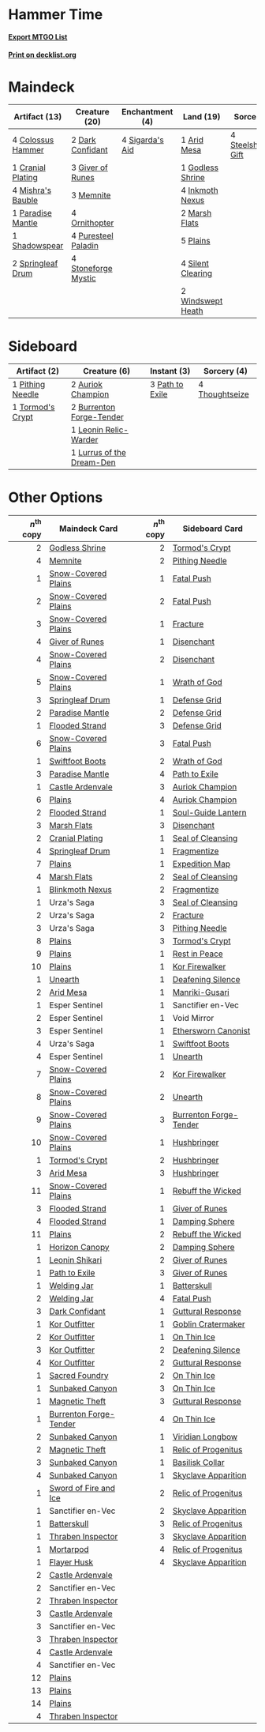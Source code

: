 # Hammer Time

#### [Export MTGO List](../collection/Hammer%20Time/Hammer%20Time.txt)
#### [Print on decklist.org](http://decklist.org/?deckmain=1%09Arid%20Mesa%0A4%09Colossus%20Hammer%0A1%09Cranial%20Plating%0A2%09Dark%20Confidant%0A3%09Giver%20of%20Runes%0A1%09Godless%20Shrine%0A4%09Inkmoth%20Nexus%0A2%09Marsh%20Flats%0A3%09Memnite%0A4%09Mishra's%20Bauble%0A4%09Ornithopter%0A1%09Paradise%20Mantle%0A5%09Plains%0A4%09Puresteel%20Paladin%0A1%09Shadowspear%0A4%09Sigarda's%20Aid%0A4%09Silent%20Clearing%0A2%09Springleaf%20Drum%0A4%09Steelshaper's%20Gift%0A4%09Stoneforge%20Mystic%0A2%09Windswept%20Heath&deckside=2%09Auriok%20Champion%0A2%09Burrenton%20Forge-Tender%0A1%09Leonin%20Relic-Warder%0A1%09Lurrus%20of%20the%20Dream-Den%0A3%09Path%20to%20Exile%0A1%09Pithing%20Needle%0A4%09Thoughtseize%0A1%09Tormod's%20Crypt)
# Maindeck

|                                       Artifact (13)                                        |                                        Creature (20)                                         |                                     Enchantment (4)                                      |                                         Land (19)                                          |                                         Sorcery (4)                                          |
|--------------------------------------------------------------------------------------------|----------------------------------------------------------------------------------------------|------------------------------------------------------------------------------------------|--------------------------------------------------------------------------------------------|----------------------------------------------------------------------------------------------|
|4 [Colossus Hammer](http://gatherer.wizards.com/Pages/Card/Details.aspx?multiverseid=466977)|2 [Dark Confidant](http://gatherer.wizards.com/Pages/Card/Details.aspx?multiverseid=397731)   |4 [Sigarda's Aid](http://gatherer.wizards.com/Pages/Card/Details.aspx?multiverseid=414333)|1 [Arid Mesa](http://gatherer.wizards.com/Pages/Card/Details.aspx?multiverseid=405092)      |4 [Steelshaper's Gift](http://gatherer.wizards.com/Pages/Card/Details.aspx?multiverseid=51078)|
|1 [Cranial Plating](http://gatherer.wizards.com/Pages/Card/Details.aspx?multiverseid=51184) |3 [Giver of Runes](http://gatherer.wizards.com/Pages/Card/Details.aspx?multiverseid=463962)   |                                                                                          |1 [Godless Shrine](http://gatherer.wizards.com/Pages/Card/Details.aspx?multiverseid=405099) |                                                                                              |
|4 [Mishra's Bauble](http://gatherer.wizards.com/Pages/Card/Details.aspx?multiverseid=122122)|3 [Memnite](http://gatherer.wizards.com/Pages/Card/Details.aspx?multiverseid=194078)          |                                                                                          |4 [Inkmoth Nexus](http://gatherer.wizards.com/Pages/Card/Details.aspx?multiverseid=213731)  |                                                                                              |
|1 [Paradise Mantle](http://gatherer.wizards.com/Pages/Card/Details.aspx?multiverseid=73558) |4 [Ornithopter](http://gatherer.wizards.com/Pages/Card/Details.aspx?multiverseid=129665)      |                                                                                          |2 [Marsh Flats](http://gatherer.wizards.com/Pages/Card/Details.aspx?multiverseid=405101)    |                                                                                              |
|1 [Shadowspear](http://gatherer.wizards.com/Pages/Card/Details.aspx?multiverseid=476487)    |4 [Puresteel Paladin](http://gatherer.wizards.com/Pages/Card/Details.aspx?multiverseid=227504)|                                                                                          |5 [Plains](http://gatherer.wizards.com/Pages/Card/Details.aspx?multiverseid=439856)         |                                                                                              |
|2 [Springleaf Drum](http://gatherer.wizards.com/Pages/Card/Details.aspx?multiverseid=378534)|4 [Stoneforge Mystic](http://gatherer.wizards.com/Pages/Card/Details.aspx?multiverseid=198383)|                                                                                          |4 [Silent Clearing](http://gatherer.wizards.com/Pages/Card/Details.aspx?multiverseid=464195)|                                                                                              |
|                                                                                            |                                                                                              |                                                                                          |2 [Windswept Heath](http://gatherer.wizards.com/Pages/Card/Details.aspx?multiverseid=405115)|                                                                                              |


# Sideboard

|                                       Artifact (2)                                        |                                            Creature (6)                                            |                                       Instant (3)                                        |                                       Sorcery (4)                                       |
|-------------------------------------------------------------------------------------------|----------------------------------------------------------------------------------------------------|------------------------------------------------------------------------------------------|-----------------------------------------------------------------------------------------|
|1 [Pithing Needle](http://gatherer.wizards.com/Pages/Card/Details.aspx?multiverseid=129526)|2 [Auriok Champion](http://gatherer.wizards.com/Pages/Card/Details.aspx?multiverseid=72921)         |3 [Path to Exile](http://gatherer.wizards.com/Pages/Card/Details.aspx?multiverseid=220511)|4 [Thoughtseize](http://gatherer.wizards.com/Pages/Card/Details.aspx?multiverseid=438676)|
|1 [Tormod's Crypt](http://gatherer.wizards.com/Pages/Card/Details.aspx?multiverseid=389723)|2 [Burrenton Forge-Tender](http://gatherer.wizards.com/Pages/Card/Details.aspx?multiverseid=438580) |                                                                                          |                                                                                         |
|                                                                                           |1 [Leonin Relic-Warder](http://gatherer.wizards.com/Pages/Card/Details.aspx?multiverseid=432997)    |                                                                                          |                                                                                         |
|                                                                                           |1 [Lurrus of the Dream-Den](http://gatherer.wizards.com/Pages/Card/Details.aspx?multiverseid=479746)|                                                                                          |                                                                                         |


# Other Options

|*n*<sup>th</sup> copy|                                          Maindeck Card                                          |*n*<sup>th</sup> copy|                                         Sideboard Card                                          |
|--------------------:|-------------------------------------------------------------------------------------------------|--------------------:|-------------------------------------------------------------------------------------------------|
|                    2|[Godless Shrine](http://gatherer.wizards.com/Pages/Card/Details.aspx?multiverseid=405099)        |                    2|[Tormod's Crypt](http://gatherer.wizards.com/Pages/Card/Details.aspx?multiverseid=389723)        |
|                    4|[Memnite](http://gatherer.wizards.com/Pages/Card/Details.aspx?multiverseid=194078)               |                    2|[Pithing Needle](http://gatherer.wizards.com/Pages/Card/Details.aspx?multiverseid=129526)        |
|                    1|[Snow-Covered Plains](http://gatherer.wizards.com/Pages/Card/Details.aspx?multiverseid=121267)   |                    1|[Fatal Push](http://gatherer.wizards.com/Pages/Card/Details.aspx?multiverseid=423724)            |
|                    2|[Snow-Covered Plains](http://gatherer.wizards.com/Pages/Card/Details.aspx?multiverseid=121267)   |                    2|[Fatal Push](http://gatherer.wizards.com/Pages/Card/Details.aspx?multiverseid=423724)            |
|                    3|[Snow-Covered Plains](http://gatherer.wizards.com/Pages/Card/Details.aspx?multiverseid=121267)   |                    1|[Fracture](http://gatherer.wizards.com/Pages/Card/Details.aspx?multiverseid=513680)              |
|                    4|[Giver of Runes](http://gatherer.wizards.com/Pages/Card/Details.aspx?multiverseid=463962)        |                    1|[Disenchant](http://gatherer.wizards.com/Pages/Card/Details.aspx?multiverseid=847)               |
|                    4|[Snow-Covered Plains](http://gatherer.wizards.com/Pages/Card/Details.aspx?multiverseid=121267)   |                    2|[Disenchant](http://gatherer.wizards.com/Pages/Card/Details.aspx?multiverseid=847)               |
|                    5|[Snow-Covered Plains](http://gatherer.wizards.com/Pages/Card/Details.aspx?multiverseid=121267)   |                    1|[Wrath of God](http://gatherer.wizards.com/Pages/Card/Details.aspx?multiverseid=129808)          |
|                    3|[Springleaf Drum](http://gatherer.wizards.com/Pages/Card/Details.aspx?multiverseid=378534)       |                    1|[Defense Grid](http://gatherer.wizards.com/Pages/Card/Details.aspx?multiverseid=45481)           |
|                    2|[Paradise Mantle](http://gatherer.wizards.com/Pages/Card/Details.aspx?multiverseid=73558)        |                    2|[Defense Grid](http://gatherer.wizards.com/Pages/Card/Details.aspx?multiverseid=45481)           |
|                    1|[Flooded Strand](http://gatherer.wizards.com/Pages/Card/Details.aspx?multiverseid=405098)        |                    3|[Defense Grid](http://gatherer.wizards.com/Pages/Card/Details.aspx?multiverseid=45481)           |
|                    6|[Snow-Covered Plains](http://gatherer.wizards.com/Pages/Card/Details.aspx?multiverseid=121267)   |                    3|[Fatal Push](http://gatherer.wizards.com/Pages/Card/Details.aspx?multiverseid=423724)            |
|                    1|[Swiftfoot Boots](http://gatherer.wizards.com/Pages/Card/Details.aspx?multiverseid=442223)       |                    2|[Wrath of God](http://gatherer.wizards.com/Pages/Card/Details.aspx?multiverseid=129808)          |
|                    3|[Paradise Mantle](http://gatherer.wizards.com/Pages/Card/Details.aspx?multiverseid=73558)        |                    4|[Path to Exile](http://gatherer.wizards.com/Pages/Card/Details.aspx?multiverseid=220511)         |
|                    1|[Castle Ardenvale](http://gatherer.wizards.com/Pages/Card/Details.aspx?multiverseid=473200)      |                    3|[Auriok Champion](http://gatherer.wizards.com/Pages/Card/Details.aspx?multiverseid=72921)        |
|                    6|[Plains](http://gatherer.wizards.com/Pages/Card/Details.aspx?multiverseid=439856)                |                    4|[Auriok Champion](http://gatherer.wizards.com/Pages/Card/Details.aspx?multiverseid=72921)        |
|                    2|[Flooded Strand](http://gatherer.wizards.com/Pages/Card/Details.aspx?multiverseid=405098)        |                    1|[Soul-Guide Lantern](http://gatherer.wizards.com/Pages/Card/Details.aspx?multiverseid=476488)    |
|                    3|[Marsh Flats](http://gatherer.wizards.com/Pages/Card/Details.aspx?multiverseid=405101)           |                    3|[Disenchant](http://gatherer.wizards.com/Pages/Card/Details.aspx?multiverseid=847)               |
|                    2|[Cranial Plating](http://gatherer.wizards.com/Pages/Card/Details.aspx?multiverseid=51184)        |                    1|[Seal of Cleansing](http://gatherer.wizards.com/Pages/Card/Details.aspx?multiverseid=405369)     |
|                    4|[Springleaf Drum](http://gatherer.wizards.com/Pages/Card/Details.aspx?multiverseid=378534)       |                    1|[Fragmentize](http://gatherer.wizards.com/Pages/Card/Details.aspx?multiverseid=417587)           |
|                    7|[Plains](http://gatherer.wizards.com/Pages/Card/Details.aspx?multiverseid=439856)                |                    1|[Expedition Map](http://gatherer.wizards.com/Pages/Card/Details.aspx?multiverseid=397742)        |
|                    4|[Marsh Flats](http://gatherer.wizards.com/Pages/Card/Details.aspx?multiverseid=405101)           |                    2|[Seal of Cleansing](http://gatherer.wizards.com/Pages/Card/Details.aspx?multiverseid=405369)     |
|                    1|[Blinkmoth Nexus](http://gatherer.wizards.com/Pages/Card/Details.aspx?multiverseid=39439)        |                    2|[Fragmentize](http://gatherer.wizards.com/Pages/Card/Details.aspx?multiverseid=417587)           |
|                    1|Urza's Saga                                                                                      |                    3|[Seal of Cleansing](http://gatherer.wizards.com/Pages/Card/Details.aspx?multiverseid=405369)     |
|                    2|Urza's Saga                                                                                      |                    2|[Fracture](http://gatherer.wizards.com/Pages/Card/Details.aspx?multiverseid=513680)              |
|                    3|Urza's Saga                                                                                      |                    3|[Pithing Needle](http://gatherer.wizards.com/Pages/Card/Details.aspx?multiverseid=129526)        |
|                    8|[Plains](http://gatherer.wizards.com/Pages/Card/Details.aspx?multiverseid=439856)                |                    3|[Tormod's Crypt](http://gatherer.wizards.com/Pages/Card/Details.aspx?multiverseid=389723)        |
|                    9|[Plains](http://gatherer.wizards.com/Pages/Card/Details.aspx?multiverseid=439856)                |                    1|[Rest in Peace](http://gatherer.wizards.com/Pages/Card/Details.aspx?multiverseid=442021)         |
|                   10|[Plains](http://gatherer.wizards.com/Pages/Card/Details.aspx?multiverseid=439856)                |                    1|[Kor Firewalker](http://gatherer.wizards.com/Pages/Card/Details.aspx?multiverseid=442010)        |
|                    1|[Unearth](http://gatherer.wizards.com/Pages/Card/Details.aspx?multiverseid=442102)               |                    1|[Deafening Silence](http://gatherer.wizards.com/Pages/Card/Details.aspx?multiverseid=472972)     |
|                    2|[Arid Mesa](http://gatherer.wizards.com/Pages/Card/Details.aspx?multiverseid=405092)             |                    1|[Manriki-Gusari](http://gatherer.wizards.com/Pages/Card/Details.aspx?multiverseid=74158)         |
|                    1|Esper Sentinel                                                                                   |                    1|Sanctifier en-Vec                                                                                |
|                    2|Esper Sentinel                                                                                   |                    1|Void Mirror                                                                                      |
|                    3|Esper Sentinel                                                                                   |                    1|[Ethersworn Canonist](http://gatherer.wizards.com/Pages/Card/Details.aspx?multiverseid=174931)   |
|                    4|Urza's Saga                                                                                      |                    1|[Swiftfoot Boots](http://gatherer.wizards.com/Pages/Card/Details.aspx?multiverseid=442223)       |
|                    4|Esper Sentinel                                                                                   |                    1|[Unearth](http://gatherer.wizards.com/Pages/Card/Details.aspx?multiverseid=442102)               |
|                    7|[Snow-Covered Plains](http://gatherer.wizards.com/Pages/Card/Details.aspx?multiverseid=121267)   |                    2|[Kor Firewalker](http://gatherer.wizards.com/Pages/Card/Details.aspx?multiverseid=442010)        |
|                    8|[Snow-Covered Plains](http://gatherer.wizards.com/Pages/Card/Details.aspx?multiverseid=121267)   |                    2|[Unearth](http://gatherer.wizards.com/Pages/Card/Details.aspx?multiverseid=442102)               |
|                    9|[Snow-Covered Plains](http://gatherer.wizards.com/Pages/Card/Details.aspx?multiverseid=121267)   |                    3|[Burrenton Forge-Tender](http://gatherer.wizards.com/Pages/Card/Details.aspx?multiverseid=438580)|
|                   10|[Snow-Covered Plains](http://gatherer.wizards.com/Pages/Card/Details.aspx?multiverseid=121267)   |                    1|[Hushbringer](http://gatherer.wizards.com/Pages/Card/Details.aspx?multiverseid=472980)           |
|                    1|[Tormod's Crypt](http://gatherer.wizards.com/Pages/Card/Details.aspx?multiverseid=389723)        |                    2|[Hushbringer](http://gatherer.wizards.com/Pages/Card/Details.aspx?multiverseid=472980)           |
|                    3|[Arid Mesa](http://gatherer.wizards.com/Pages/Card/Details.aspx?multiverseid=405092)             |                    3|[Hushbringer](http://gatherer.wizards.com/Pages/Card/Details.aspx?multiverseid=472980)           |
|                   11|[Snow-Covered Plains](http://gatherer.wizards.com/Pages/Card/Details.aspx?multiverseid=121267)   |                    1|[Rebuff the Wicked](http://gatherer.wizards.com/Pages/Card/Details.aspx?multiverseid=122287)     |
|                    3|[Flooded Strand](http://gatherer.wizards.com/Pages/Card/Details.aspx?multiverseid=405098)        |                    1|[Giver of Runes](http://gatherer.wizards.com/Pages/Card/Details.aspx?multiverseid=463962)        |
|                    4|[Flooded Strand](http://gatherer.wizards.com/Pages/Card/Details.aspx?multiverseid=405098)        |                    1|[Damping Sphere](http://gatherer.wizards.com/Pages/Card/Details.aspx?multiverseid=443101)        |
|                   11|[Plains](http://gatherer.wizards.com/Pages/Card/Details.aspx?multiverseid=439856)                |                    2|[Rebuff the Wicked](http://gatherer.wizards.com/Pages/Card/Details.aspx?multiverseid=122287)     |
|                    1|[Horizon Canopy](http://gatherer.wizards.com/Pages/Card/Details.aspx?multiverseid=409571)        |                    2|[Damping Sphere](http://gatherer.wizards.com/Pages/Card/Details.aspx?multiverseid=443101)        |
|                    1|[Leonin Shikari](http://gatherer.wizards.com/Pages/Card/Details.aspx?multiverseid=432998)        |                    2|[Giver of Runes](http://gatherer.wizards.com/Pages/Card/Details.aspx?multiverseid=463962)        |
|                    1|[Path to Exile](http://gatherer.wizards.com/Pages/Card/Details.aspx?multiverseid=220511)         |                    3|[Giver of Runes](http://gatherer.wizards.com/Pages/Card/Details.aspx?multiverseid=463962)        |
|                    1|[Welding Jar](http://gatherer.wizards.com/Pages/Card/Details.aspx?multiverseid=48328)            |                    1|[Batterskull](http://gatherer.wizards.com/Pages/Card/Details.aspx?multiverseid=233055)           |
|                    2|[Welding Jar](http://gatherer.wizards.com/Pages/Card/Details.aspx?multiverseid=48328)            |                    4|[Fatal Push](http://gatherer.wizards.com/Pages/Card/Details.aspx?multiverseid=423724)            |
|                    3|[Dark Confidant](http://gatherer.wizards.com/Pages/Card/Details.aspx?multiverseid=397731)        |                    1|[Guttural Response](http://gatherer.wizards.com/Pages/Card/Details.aspx?multiverseid=426628)     |
|                    1|[Kor Outfitter](http://gatherer.wizards.com/Pages/Card/Details.aspx?multiverseid=189637)         |                    1|[Goblin Cratermaker](http://gatherer.wizards.com/Pages/Card/Details.aspx?multiverseid=452853)    |
|                    2|[Kor Outfitter](http://gatherer.wizards.com/Pages/Card/Details.aspx?multiverseid=189637)         |                    1|[On Thin Ice](http://gatherer.wizards.com/Pages/Card/Details.aspx?multiverseid=463969)           |
|                    3|[Kor Outfitter](http://gatherer.wizards.com/Pages/Card/Details.aspx?multiverseid=189637)         |                    2|[Deafening Silence](http://gatherer.wizards.com/Pages/Card/Details.aspx?multiverseid=472972)     |
|                    4|[Kor Outfitter](http://gatherer.wizards.com/Pages/Card/Details.aspx?multiverseid=189637)         |                    2|[Guttural Response](http://gatherer.wizards.com/Pages/Card/Details.aspx?multiverseid=426628)     |
|                    1|[Sacred Foundry](http://gatherer.wizards.com/Pages/Card/Details.aspx?multiverseid=405106)        |                    2|[On Thin Ice](http://gatherer.wizards.com/Pages/Card/Details.aspx?multiverseid=463969)           |
|                    1|[Sunbaked Canyon](http://gatherer.wizards.com/Pages/Card/Details.aspx?multiverseid=464196)       |                    3|[On Thin Ice](http://gatherer.wizards.com/Pages/Card/Details.aspx?multiverseid=463969)           |
|                    1|[Magnetic Theft](http://gatherer.wizards.com/Pages/Card/Details.aspx?multiverseid=51101)         |                    3|[Guttural Response](http://gatherer.wizards.com/Pages/Card/Details.aspx?multiverseid=426628)     |
|                    1|[Burrenton Forge-Tender](http://gatherer.wizards.com/Pages/Card/Details.aspx?multiverseid=438580)|                    4|[On Thin Ice](http://gatherer.wizards.com/Pages/Card/Details.aspx?multiverseid=463969)           |
|                    2|[Sunbaked Canyon](http://gatherer.wizards.com/Pages/Card/Details.aspx?multiverseid=464196)       |                    1|[Viridian Longbow](http://gatherer.wizards.com/Pages/Card/Details.aspx?multiverseid=46018)       |
|                    2|[Magnetic Theft](http://gatherer.wizards.com/Pages/Card/Details.aspx?multiverseid=51101)         |                    1|[Relic of Progenitus](http://gatherer.wizards.com/Pages/Card/Details.aspx?multiverseid=174824)   |
|                    3|[Sunbaked Canyon](http://gatherer.wizards.com/Pages/Card/Details.aspx?multiverseid=464196)       |                    1|[Basilisk Collar](http://gatherer.wizards.com/Pages/Card/Details.aspx?multiverseid=426041)       |
|                    4|[Sunbaked Canyon](http://gatherer.wizards.com/Pages/Card/Details.aspx?multiverseid=464196)       |                    1|[Skyclave Apparition](http://gatherer.wizards.com/Pages/Card/Details.aspx?multiverseid=495603)   |
|                    1|[Sword of Fire and Ice](http://gatherer.wizards.com/Pages/Card/Details.aspx?multiverseid=46429)  |                    2|[Relic of Progenitus](http://gatherer.wizards.com/Pages/Card/Details.aspx?multiverseid=174824)   |
|                    1|Sanctifier en-Vec                                                                                |                    2|[Skyclave Apparition](http://gatherer.wizards.com/Pages/Card/Details.aspx?multiverseid=495603)   |
|                    1|[Batterskull](http://gatherer.wizards.com/Pages/Card/Details.aspx?multiverseid=233055)           |                    3|[Relic of Progenitus](http://gatherer.wizards.com/Pages/Card/Details.aspx?multiverseid=174824)   |
|                    1|[Thraben Inspector](http://gatherer.wizards.com/Pages/Card/Details.aspx?multiverseid=409784)     |                    3|[Skyclave Apparition](http://gatherer.wizards.com/Pages/Card/Details.aspx?multiverseid=495603)   |
|                    1|[Mortarpod](http://gatherer.wizards.com/Pages/Card/Details.aspx?multiverseid=213725)             |                    4|[Relic of Progenitus](http://gatherer.wizards.com/Pages/Card/Details.aspx?multiverseid=174824)   |
|                    1|[Flayer Husk](http://gatherer.wizards.com/Pages/Card/Details.aspx?multiverseid=221560)           |                    4|[Skyclave Apparition](http://gatherer.wizards.com/Pages/Card/Details.aspx?multiverseid=495603)   |
|                    2|[Castle Ardenvale](http://gatherer.wizards.com/Pages/Card/Details.aspx?multiverseid=473200)      |                     |                                                                                                 |
|                    2|Sanctifier en-Vec                                                                                |                     |                                                                                                 |
|                    2|[Thraben Inspector](http://gatherer.wizards.com/Pages/Card/Details.aspx?multiverseid=409784)     |                     |                                                                                                 |
|                    3|[Castle Ardenvale](http://gatherer.wizards.com/Pages/Card/Details.aspx?multiverseid=473200)      |                     |                                                                                                 |
|                    3|Sanctifier en-Vec                                                                                |                     |                                                                                                 |
|                    3|[Thraben Inspector](http://gatherer.wizards.com/Pages/Card/Details.aspx?multiverseid=409784)     |                     |                                                                                                 |
|                    4|[Castle Ardenvale](http://gatherer.wizards.com/Pages/Card/Details.aspx?multiverseid=473200)      |                     |                                                                                                 |
|                    4|Sanctifier en-Vec                                                                                |                     |                                                                                                 |
|                   12|[Plains](http://gatherer.wizards.com/Pages/Card/Details.aspx?multiverseid=439856)                |                     |                                                                                                 |
|                   13|[Plains](http://gatherer.wizards.com/Pages/Card/Details.aspx?multiverseid=439856)                |                     |                                                                                                 |
|                   14|[Plains](http://gatherer.wizards.com/Pages/Card/Details.aspx?multiverseid=439856)                |                     |                                                                                                 |
|                    4|[Thraben Inspector](http://gatherer.wizards.com/Pages/Card/Details.aspx?multiverseid=409784)     |                     |                                                                                                 |

